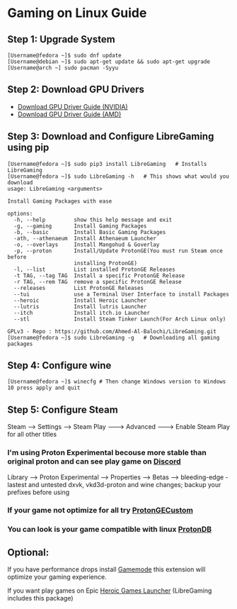 # Gaming on Linux Guide 

## Step 1: Upgrade System 
```
[Username@fedora ~]$ sudo dnf update
[Username@debian ~]$ sudo apt-get update && sudo apt-get upgrade
[Username@arch ~] sudo pacman -Syyu

```
## Step 2: Download GPU Drivers

- [Download GPU Driver Guide (NVIDIA)](https://www.nvidia.com/Download/index.aspx?lang=en-us)
- [Download GPU Driver Guide (AMD)](https://www.amd.com/en/support/kb/faq/amdgpu-installation)


## Step 3: Download and Configure LibreGaming using pip

```
[Username@fedora ~]$ sudo pip3 install LibreGaming   # Installs LibreGaming 
[Username@fedora ~]$ sudo LibreGaming -h   # This shows what would you download 
usage: LibreGaming <arguments>

Install Gaming Packages with ease

options:
  -h, --help         show this help message and exit
  -g, --gaming       Install Gaming Packages
  -b, --basic        Install Basic Gaming Packages
  -ath, --athenaeum  Install Athenaeum Launcher
  -o, --overlays     Install Mangohud & Goverlay
  -p, --proton       Install/Update ProtonGE(You must run Steam once before
                     installing ProtonGE)
  -l, --list         List installed ProtonGE Releases
  -t TAG, --tag TAG  Install a specific ProtonGE Release
  -r TAG, --rem TAG  remove a specific ProtonGE Release
  --releases         List ProtonGE Releases
  --tui              use a Terminal User Interface to install Packages
  --heroic           Install Heroic Launcher
  --lutris           Install lutris Launcher
  --itch             Install itch.io Launcher
  --stl              Install Steam Tinker Launch(For Arch Linux only)

GPLv3 - Repo : https://github.com/Ahmed-Al-Balochi/LibreGaming.git
[Username@fedora ~]$ sudo LibreGaming -g   # Downloading all gaming packages
```

## Step 4: Configure wine
```
[Username@fedora ~]$ winecfg # Then change Windows version to Windows 10 press apply and quit
```

## Step 5: Configure Steam

Steam --> Settings --> Steam Play ---> Advanced ---> Enable Steam Play for all other titles
### I'm using Proton Experimental becouse more stable than original proton and can see play game on [Discord](https://discord.com/download)

Library --> Proton Experimental --> Properties --> Betas --> bleeding-edge - lastest and untested dxvk, vkd3d-proton and wine changes; backup your prefixes before using

### If your game not optimize for all try [ProtonGECustom](https://github.com/GloriousEggroll/proton-ge-custom/tags)

### You can look is your game compatible with linux [ProtonDB](https://www.protondb.com/)

## Optional: 

If you have performance drops install [Gamemode](https://github.com/FeralInteractive/gamemode) this extension will optimize your gaming experience.

If you want play games on Epic [Heroic Games Launcher](https://github.com/Heroic-Games-Launcher/HeroicGamesLauncher#installation) (LibreGaming includes this package)


